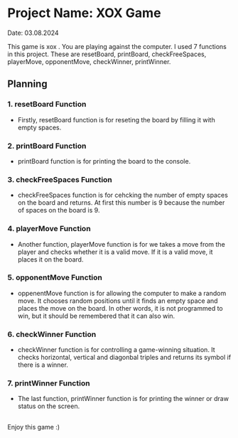 

# Project Name: XOX Game

Date: 03.08.2024  

This game is xox . You are playing against the computer. I used 7 functions in this project. These are resetBoard, printBoard, checkFreeSpaces, playerMove, opponentMove, checkWinner, printWinner.


## Planning

### 1. resetBoard Function
- Firstly, resetBoard function is for reseting the board by filling it with empty spaces.

### 2.  printBoard Function
- printBoard function is for printing the board to the console. 

### 3. checkFreeSpaces Function
- checkFreeSpaces function is for cehcking the number of empty spaces on the board and returns. At first this number is 9 because the number of spaces on the board is 9. 

### 4. playerMove Function
- Another function, playerMove function is for we takes a move from the player and checks whether it is a valid move. If it is a valid move, it places it on the board.

### 5. opponentMove Function
- oppenentMove function is for allowing the computer to make a random move. It chooses random positions until it finds an empty space and places the move on the board. In other words, it is not programmed to win, but it should be remembered that it can also win.

### 6. checkWinner Function
- checkWinner function is for controlling a game-winning situation. It checks horizontal, vertical and diagonbal triples and returns its symbol if there is a winner.

### 7. printWinner Function
- The last function, printWinner function is for printing the winner or draw status on the screen. 
##
Enjoy this game :) 

